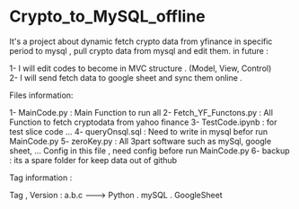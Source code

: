 # Crypto_to_MySQL_offline

It's a project about dynamic fetch crypto data from yfinance in specific period to mysql , pull crypto data from mysql and edit them.
in future :

1- I will edit codes to become in MVC structure . (Model, View, Control)</br>
2- I will send fetch data to google sheet and sync them online .</br>



Files information:

1- MainCode.py             :  Main Function to run all
2- Fetch_YF_Functons.py    :  All Function to fetch cryptodata from yahoo finance
3- TestCode.ipynb          :  for test slice code ...
4- queryOnsql.sql          :  Need to write in mysql befor run MainCode.py
5- zeroKey.py              :  All 3part software such as mySql, google sheet, ... Config in this file , need config before run MainCode.py
6- backup                  :  its a spare folder for keep data out of github



Tag information :
  
Tag , Version : a.b.c   ---> Python . mySQL . GoogleSheet
